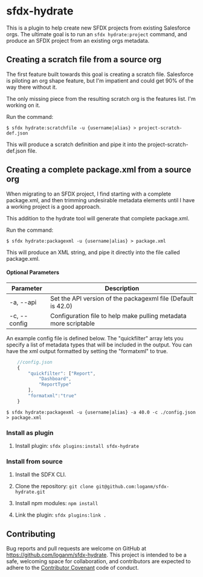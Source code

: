 # sfdx-hydrate

This is a plugin to help create new SFDX projects from existing Salesforce orgs. The ultimate goal is to run an `sfdx hydrate:project` command, and produce an SFDX project from an existing orgs metadata.

## Creating a scratch file from a source org

The first feature built towards this goal is creating a scratch file. Salesforce is piloting an org shape feature, but I'm impatient and could get 90% of the way there without it.

The only missing piece from the resulting scratch org is the features list. I'm working on it.

Run the command:

```
$ sfdx hydrate:scratchfile -u {username|alias} > project-scratch-def.json
```

This will produce a scratch definition and pipe it into the project-scratch-def.json file.

## Creating a complete package.xml from a source org

When migrating to an SFDX project, I find starting with a complete package.xml, and then trimming undesirable metadata elements until I have a working project is a good approach.

This addition to the hydrate tool will generate that complete package.xml.

Run the command:

```
$ sfdx hydrate:packagexml -u {username|alias} > package.xml
```

This will produce an XML string, and pipe it directly into the file called package.xml.

#### Optional Parameters
|Parameter|Description|
|---|---|
|-a, --api|Set the API version of the packagexml file (Default is 42.0)|
|-c, --config|Configuration file to help make pulling metadata more scriptable|

An example config file is defined below. The "quickfilter" array lets you specify a list of metadata types that will be included in the output. You can have the xml output formatted by setting the "formatxml" to true.
```javascript
    //config.json
    {
        "quickfilter": ["Report",
            "Dashboard",
            "ReportType"
        ],
        "formatxml":"true"
    }

```

```
$ sfdx hydrate:packagexml -u {username|alias} -a 40.0 -c ./config.json > package.xml
```

### Install as plugin

1. Install plugin: `sfdx plugins:install sfdx-hydrate`

### Install from source

1. Install the SDFX CLI.

2. Clone the repository: `git clone git@github.com:loganm/sfdx-hydrate.git`

3. Install npm modules: `npm install`

4. Link the plugin: `sfdx plugins:link .`

## Contributing

Bug reports and pull requests are welcome on GitHub at https://github.com/loganm/sfdx-hydrate. This project is intended to be a safe, welcoming space for collaboration, and contributors are expected to adhere to the [Contributor Covenant](http://contributor-covenant.org) code of conduct.



